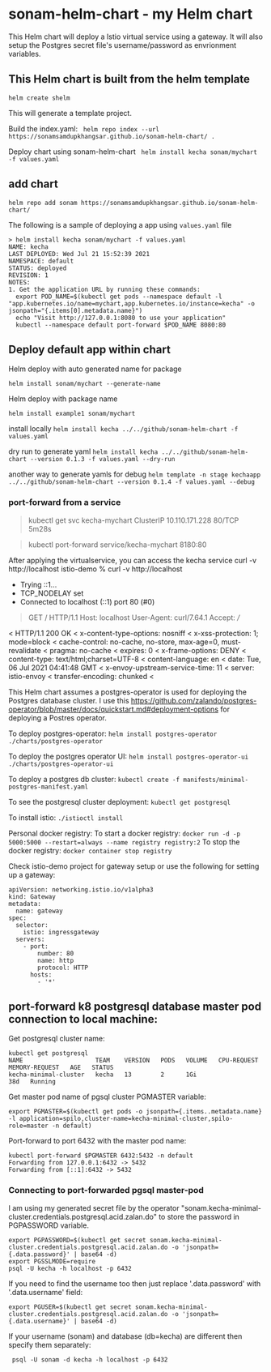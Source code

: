 # sonam-helm-chart - my Helm chart 
This Helm chart will deploy a Istio virtual service using a gateway.
It will also setup the Postgres secret file's username/password as envrionment variables.


## This Helm chart is built from the helm template
```
helm create shelm
```
This will generate a template project.

Build the index.yaml:
``` helm repo index --url https://sonamsamdupkhangsar.github.io/sonam-helm-chart/ .```

Deploy chart using sonam-helm-chart 
``` helm install kecha sonam/mychart -f values.yaml```

## add chart 
```helm repo add sonam https://sonamsamdupkhangsar.github.io/sonam-helm-chart/```

The following is a sample of deploying a app using ```values.yaml``` file
```
> helm install kecha sonam/mychart -f values.yaml            
NAME: kecha
LAST DEPLOYED: Wed Jul 21 15:52:39 2021
NAMESPACE: default
STATUS: deployed
REVISION: 1
NOTES:
1. Get the application URL by running these commands:
  export POD_NAME=$(kubectl get pods --namespace default -l "app.kubernetes.io/name=mychart,app.kubernetes.io/instance=kecha" -o jsonpath="{.items[0].metadata.name}")
  echo "Visit http://127.0.0.1:8080 to use your application"
  kubectl --namespace default port-forward $POD_NAME 8080:80
```


## Deploy default app within chart
Helm deploy with auto generated name for package
```
helm install sonam/mychart --generate-name
```

Helm deploy with package name
```
helm install example1 sonam/mychart
```

install locally
```helm install kecha ../../github/sonam-helm-chart -f values.yaml```   

 dry run to generate yaml
```helm install kecha ../../github/sonam-helm-chart --version 0.1.3 -f values.yaml --dry-run ```

another way to generate yamls for debug
 ```helm template -n stage kechaapp ../../github/sonam-helm-chart --version 0.1.4 -f values.yaml --debug```

### port-forward from a service
> kubectl get svc
kecha-mychart                  ClusterIP   10.110.171.228   <none>        80/TCP     5m28s

>kubectl port-forward service/kecha-mychart 8180:80

After applying the virtualservice, you can access the kecha service  curl -v http://localhost
istio-demo % curl -v http://localhost
*   Trying ::1...
* TCP_NODELAY set
* Connected to localhost (::1) port 80 (#0)
> GET / HTTP/1.1
> Host: localhost
> User-Agent: curl/7.64.1
> Accept: */*
> 
< HTTP/1.1 200 OK
< x-content-type-options: nosniff
< x-xss-protection: 1; mode=block
< cache-control: no-cache, no-store, max-age=0, must-revalidate
< pragma: no-cache
< expires: 0
< x-frame-options: DENY
< content-type: text/html;charset=UTF-8
< content-language: en
< date: Tue, 06 Jul 2021 04:41:48 GMT
< x-envoy-upstream-service-time: 11
< server: istio-envoy
< transfer-encoding: chunked
< 


This Helm chart assumes a postgres-operator is used for deploying the Postgres database cluster.
I use this https://github.com/zalando/postgres-operator/blob/master/docs/quickstart.md#deployment-options for deploying a Postres operator.

To deploy postgres-operator:
```helm install postgres-operator ./charts/postgres-operator```

To deploy the postgres operator UI:
```helm install postgres-operator-ui ./charts/postgres-operator-ui```

To deploy a postgres db cluster:
```kubectl create -f manifests/minimal-postgres-manifest.yaml```

To see the postgresql cluster deployment:
```kubectl get postgresql```


To install istio:
```./istioctl install```

Personal docker registry:
To start a docker registry:
```docker run -d -p 5000:5000 --restart=always --name registry registry:2```
To stop the docker registry:
```docker container stop registry```

Check istio-demo project for gateway setup or use the following for setting up a gateway:
```
apiVersion: networking.istio.io/v1alpha3
kind: Gateway
metadata:
  name: gateway
spec:
  selector:
    istio: ingressgateway
  servers:
    - port:
        number: 80
        name: http
        protocol: HTTP
      hosts:
        - '*'
```

## port-forward k8 postgresql database master pod connection to local machine:

Get postgresql cluster name:

```
kubectl get postgresql
NAME                    TEAM    VERSION   PODS   VOLUME   CPU-REQUEST   MEMORY-REQUEST   AGE   STATUS
kecha-minimal-cluster   kecha   13        2      1Gi                                     38d   Running
```

Get master pod name of pgsql cluster PGMASTER variable:

```
export PGMASTER=$(kubectl get pods -o jsonpath={.items..metadata.name} -l application=spilo,cluster-name=kecha-minimal-cluster,spilo-role=master -n default)  
```

 Port-forward to port 6432 with the master pod  name:

```
kubectl port-forward $PGMASTER 6432:5432 -n default
Forwarding from 127.0.0.1:6432 -> 5432
Forwarding from [::1]:6432 -> 5432
```

###  Connecting to port-forwarded pgsql master-pod
I am using my generated secret file by the operator "sonam.kecha-minimal-cluster.credentials.postgresql.acid.zalan.do" to store the password in PGPASSWORD variable.

```
export PGPASSWORD=$(kubectl get secret sonam.kecha-minimal-cluster.credentials.postgresql.acid.zalan.do -o 'jsonpath={.data.password}' | base64 -d)
export PGSSLMODE=require
psql -U kecha -h localhost -p 6432
```

If you need to find the username too then just replace '.data.password' with '.data.username' field:
```
export PGUSER=$(kubectl get secret sonam.kecha-minimal-cluster.credentials.postgresql.acid.zalan.do -o 'jsonpath={.data.username}' | base64 -d)
``` 

If your username (sonam) and database (db=kecha) are different then specify them separately:
```
 psql -U sonam -d kecha -h localhost -p 6432 
 ```




